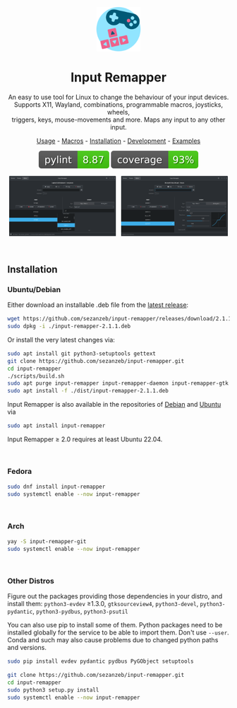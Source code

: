 <p align="center"><img src="data/input-remapper.svg" width=100/></p>

<h1 align="center">Input Remapper</h1>

<p align="center">
  An easy to use tool for Linux to change the behaviour of your input devices.<br/>
  Supports X11, Wayland, combinations, programmable macros, joysticks, wheels,<br/>
  triggers, keys, mouse-movements and more. Maps any input to any other input.
</p>

<p align="center"><a href="readme/usage.md">Usage</a> - <a href="readme/macros.md">Macros</a> - <a href="#installation">Installation</a> - <a href="readme/development.md">Development</a> - <a href="readme/examples.md">Examples</a></p>

<p align="center"><img src="readme/pylint.svg"/> <img src="readme/coverage.svg"/></p>


<p align="center">
  <img src="readme/screenshot.png" width="48%"/>
  &#160;
  <img src="readme/screenshot_2.png" width="48%"/>
</p>

<br/>

## Installation

### Ubuntu/Debian

Either download an installable .deb file from the [latest release](https://github.com/sezanzeb/input-remapper/releases):

```bash
wget https://github.com/sezanzeb/input-remapper/releases/download/2.1.1/input-remapper-2.1.1.deb
sudo dpkg -i ./input-remapper-2.1.1.deb
```

Or install the very latest changes via:

```bash
sudo apt install git python3-setuptools gettext
git clone https://github.com/sezanzeb/input-remapper.git
cd input-remapper
./scripts/build.sh
sudo apt purge input-remapper input-remapper-daemon input-remapper-gtk python3-inputremapper
sudo apt install -f ./dist/input-remapper-2.1.1.deb
```

Input Remapper is also available in the repositories of [Debian](https://tracker.debian.org/pkg/input-remapper)
and [Ubuntu](https://packages.ubuntu.com/oracular/input-remapper) via

```bash
sudo apt install input-remapper
```

Input Remapper ≥ 2.0 requires at least Ubuntu 22.04.

<br/>

### Fedora

```bash
sudo dnf install input-remapper
sudo systemctl enable --now input-remapper
```

<br/>

### Arch

```bash
yay -S input-remapper-git
sudo systemctl enable --now input-remapper
```

<br/>

### Other Distros

Figure out the packages providing those dependencies in your distro, and install them:
`python3-evdev` ≥1.3.0, `gtksourceview4`, `python3-devel`, `python3-pydantic`,
`python3-pydbus`, `python3-psutil`

You can also use pip to install some of them. Python packages need to be installed
globally for the service to be able to import them. Don't use `--user`. Conda and such
may also cause problems due to changed python paths and versions.

```bash
sudo pip install evdev pydantic pydbus PyGObject setuptools
```

```bash
git clone https://github.com/sezanzeb/input-remapper.git
cd input-remapper
sudo python3 setup.py install
sudo systemctl enable --now input-remapper
```
